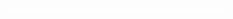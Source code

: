  
<html>
<script src="jshtml.js"></script>


<h1 style="color:#fff; -webkit-touch-callout: none;     -webkit-user-select: none;  -moz-user-select: none;  -ms-user-select: none;user-select: none; margin-top:-12px;">__________________________</h1>


</html>
